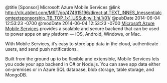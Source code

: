 @title [Sponsor] Microsoft Azure Mobile Services
@link http://clk.atdmt.com/MRT/go/474915196/direct;at.TEXT_INNES_Inessentialcomtextsponsorship_TB_TOP_1x1_USSub;wi.1;hi.1/01/
@pubDate 2014-06-04 12:53:23 -0700
@modDate 2014-06-04 12:53:23 -0700
[Microsoft Azure Mobile Services](http://clk.atdmt.com/MRT/go/474915196/direct;at.TEXT_INNES_Inessentialcomtextsponsorship_TB_TOP_1x1_USSub;wi.1;hi.1/01/) provides a scalable and secure backend that can be used to power apps on any platform — iOS, Android, Windows, or Mac. 

With Mobile Services, it’s easy to store app data in the cloud, authenticate users, and send push notifications.

Built from the ground up to be flexible and extensible, Mobile Services lets you code your app backend in C# or Node.js. You can save app data either on-premises or in Azure SQL database, blob storage, table storage, and MongoDB.
